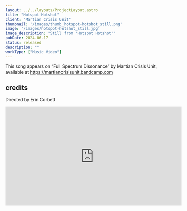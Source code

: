 ```yaml
---
layout: ../../layouts/ProjectLayout.astro
title: "Hotspot Hotshot"
client: "Martian Crisis Unit"
thumbnail: '/images/thumb_hotspot-hotshot_still.png'
image: '/images/hotspot-hotshot_still.jpg'
image_description: "Still from 'Hotspot Hotshot'"
pubDate: 2024-06-17
status: released
description: ""
workType: ["Music Video"]
---
```


This song appears on “Full Spectrum Dissonance” by Martian Crisis Unit, available at https://martiancrisisunit.bandcamp.com

## credits

Directed by Erin Corbett

<iframe width="560" height="315" src="https://www.youtube-nocookie.com/embed/QKrjEhy13c4?si=FNGimz4i_qLKB5sW" title="YouTube video player" frameborder="0" allow="accelerometer; autoplay; clipboard-write; encrypted-media; gyroscope; picture-in-picture; web-share" referrerpolicy="strict-origin-when-cross-origin" allowfullscreen></iframe>